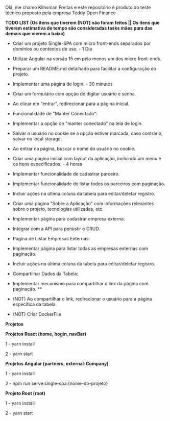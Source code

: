 Olá, me chamo Klihsman Freitas e este repositório é produto do teste técnico proposto pela empresa Teddy Open Finance

**TODO LIST (Os itens que tiverem (NOT) não foram feitos || Os itens que tiverem estimativa de tempo são consideradas tasks mães para das demais que vierem a baixo)**

* Criar um projeto Single-SPA com micro front-ends separados por domínios ou contextos de uso. - 1 Dia
* Utilizar Angular na versão 15 em pelo menos um dos micro front-ends.
* Preparar um README.md detalhado para facilitar a configuração do projeto.
* Implementar uma página de login. - 30 minutos
 
* Criar um formulário com opção de digitar usuário e senha.
* Ao clicar em "entrar", redirecionar para a página inicial.
* Funcionalidade de "Manter Conectado":

* Implementar a opção de "manter conectado" na tela de login.
* Salvar o usuário no cookie se a opção estiver marcada, caso contrário, salvar no local storage.
* Ao entrar na página, buscar o nome do usuário no cookie.

* Criar uma página inicial com layout da aplicação, incluindo um menu e os itens especificados. - 4 horas
* Implementar funcionalidade de cadastrar parceiro.
* Implementar funcionalidade de listar todos os parceiros com paginação.
* Incluir ações na última coluna da tabela para editar/deletar registro.

* Criar uma página "Sobre a Aplicação" com informações relevantes sobre o projeto, tecnologias utilizadas, etc.

* Implementar página para cadastrar empresa externa.
* Integrar com a API para persistir o CRUD.
* Página de Listar Empresas Externas:

* Implementar página para listar todas as empresas externas com paginação.
* Incluir ações na última coluna da tabela para editar/deletar registro.
* Compartilhar Dados da Tabela:
* Implementar mecanismo para compartilhar o link da página com paginação.
**

* (NOT) Ao compartilhar o link, redirecionar o usuário para a página específica da tabela.
* (NOT) Criar DockerFile

**Projetos**

**Projetos React (home, hogin, navBar)**

1 - yarn install

2 - yarn start

**Projetos Angular (partners, external-Company)**

1 - yarn install

2 - npm run serve:single-spa:{nome-do-projeto}

**Projeto Root (root)**

1 - yarn install

2 - yarn start
